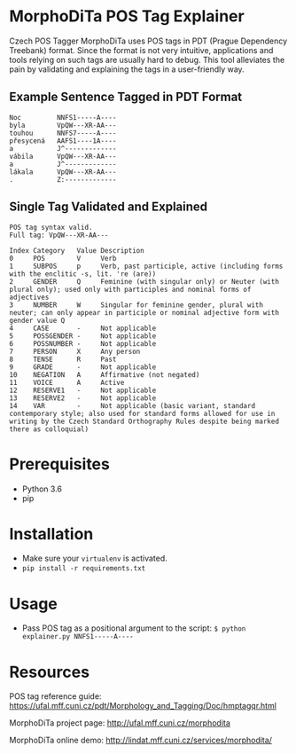 # MorphoDiTa POS Tag Explainer

Czech POS Tagger MorphoDiTa uses POS tags in PDT (Prague Dependency Treebank) format. Since the format is not very intuitive, applications and tools relying on such tags are usually hard to debug. This tool alleviates the pain by validating and explaining the tags in a user-friendly way.

## Example Sentence Tagged in PDT Format
```
Noc         NNFS1-----A----
byla        VpQW---XR-AA---
touhou      NNFS7-----A----
přesycená   AAFS1----1A----
a           J^-------------
vábila      VpQW---XR-AA---
a           J^-------------
lákala      VpQW---XR-AA---
.           Z:-------------
```

## Single Tag Validated and Explained
```
POS tag syntax valid.
Full tag: VpQW---XR-AA--- 

Index Category   Value Description
0     POS        V     Verb
1     SUBPOS     p     Verb, past participle, active (including forms with the enclitic -s, lit. 're (are))
2     GENDER     Q     Feminine (with singular only) or Neuter (with plural only); used only with participles and nominal forms of adjectives
3     NUMBER     W     Singular for feminine gender, plural with neuter; can only appear in participle or nominal adjective form with gender value Q
4     CASE       -     Not applicable
5     POSSGENDER -     Not applicable
6     POSSNUMBER -     Not applicable
7     PERSON     X     Any person
8     TENSE      R     Past
9     GRADE      -     Not applicable
10    NEGATION   A     Affirmative (not negated)
11    VOICE      A     Active
12    RESERVE1   -     Not applicable
13    RESERVE2   -     Not applicable
14    VAR        -     Not applicable (basic variant, standard contemporary style; also used for standard forms allowed for use in writing by the Czech Standard Orthography Rules despite being marked there as colloquial)
```

# Prerequisites
- Python 3.6
- pip

# Installation 
- Make sure your `virtualenv` is activated.
- `pip install -r requirements.txt`

# Usage
- Pass POS tag as a positional argument to the script: 
`$ python explainer.py NNFS1-----A----`

# Resources
POS tag reference guide:
https://ufal.mff.cuni.cz/pdt/Morphology_and_Tagging/Doc/hmptagqr.html

MorphoDiTa project page:
http://ufal.mff.cuni.cz/morphodita

MorphoDiTa online demo: 
http://lindat.mff.cuni.cz/services/morphodita/

